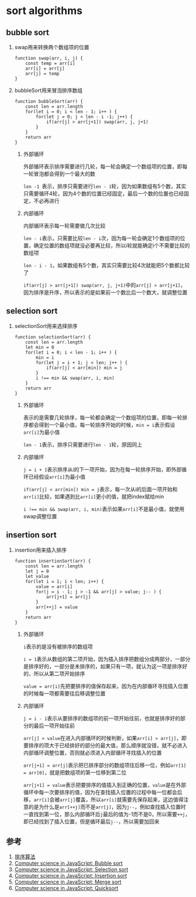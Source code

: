 # sort algorithms
## bubble sort
1. swap用来转换两个数组项的位置

	```
	function swap(arr, i, j) {
		const temp = arr[i]
		arr[i] = arr[j]
		arr[j] = temp
	}
	```

2. bubbleSort用来冒泡排序数组

	```
	function bubbleSort(arr) {
		const len = arr.length
		for(let i = 0; i < len - 1; i++ ) {
			for(let j = 0; j < len - i -1; j++) {
				if(arr[j] > arr[j+1]) swap(arr, j, j+1)
			}
		}
		return arr
	}
	```
	1. 外部循环

		外部循环表示排序需要进行几轮，每一轮会确定一个数组项的位置，即每一轮冒泡都会得到一个最大的数

		`len -1 `表示，排序只需要进行`len - 1`轮，因为如果数组有5个数，其实只需要循环4轮，因为4个数的位置已经固定，最后一个数的位置也已经固定，不必再进行
	2. 内部循环

		内部循环表示每一轮需要做几次比较

		`len - i`表示，只需要比较`len - i`次，因为每一轮会确定1个数组项的位置，确定位置的数组项就没必要再比较，所以i轮就能确定i个不需要比较的数组项

		`len - i - 1`，如果数组有5个数，其实只需要比较4次就能把5个数都比较了

		`if(arr[j] > arr[j+1]) swap(arr, j, j+1)`中的`arr[j] > arr[j+1]`，因为排序是升序，所以表示的是如果前一个数比后一个数大，就调整位置

## selection sort
1. selectionSort用来选择排序

	```
	function selectionSort(arr) {
		const len = arr.length
		let min = 0
		for(let i = 0; i < len - 1; i++ ) {
			min = i
			for(let j = i + 1; j < len; j++ ) {
				if(arr[j] < arr[min]) min = j
			}
			i !== min && swap(arr, i, min)
		}
		return arr
	}
	```
	1. 外部循环

		表示的是需要几轮排序，每一轮都会确定一个数组项的位置，即每一轮排序都会得到一个最小值，每一轮排序开始的时候，`min = i`表示假设`arr[i]`为最小值

		`len - 1`表示，排序只需要进行`len - 1`轮，原因同上
	2. 内部循环

		`j = i + 1`表示排序从i的下一项开始，因为在每一轮排序开始，即外部循环已经假设`arr[i]`为最小值

		`if(arr[j] < arr[min]) min = j`表示，每一次从i的后面一项开始和`arr[i]`比较，如果遇到比`arr[i]`更小的值，就把index赋给min

		`i !== min && swap(arr, i, min)`表示如果`arr[i]`不是最小值，就使用swap调整位置

## insertion sort
1. insertion用来插入排序


	```
	function insertionSort(arr) {
		const len = arr.length
		let j = 0
		let value
		for(let i = 1; i < len; i++) {
			value = arr[i]
			for(j = i - 1; j > -1 && arr[j] > value; j-- ) {
				arr[j+1] = arr[j]
			}
			arr[++j] = value
		}
		return arr
	}	
	```
	1. 外部循环

		`i`表示的是没有被排序的数组项

		`i = 1`表示从数组的第二项开始，因为插入排序把数组分成两部分，一部分是排序好的，一部分是未排序的，如果只有一项，就认为这一项是排序好的，所以从第二项开始排序

		`value = arr[i]`先把要排序的值保存起来，因为在内部循环寻找插入位置的时候每一项都需要往后移调整位置
	2. 内部循环

		`j = i - 1`表示从要排序的数组项的前一项开始往前，也就是排序好的部分的最后一项开始往前

		`arr[j] > value`在进入内部循环的时候判断，如果`arr[i] > arr[j]`，即要排序的项大于已经排好的部分的最大值，那么顺序就没错，就不必进入内部循环调整位置，否则就必须进入内部循环寻找插入的位置

		`arr[j+1] = arr[j]`表示把已排序部分的数组项往后移一位，例如`arr[1] = arr[0]`，就是把数组项的第一位移到第二位

		`arr[j+1] = value`表示把要排序的值插入到正确的位置，`value`是在外部循环中每一次要排序的值，因为在查找插入位置的过程中每一位都会后移，`arr[i]`会被`arr[j]`覆盖，所以`arr[i]`就需要先保存起来，这边值得注意的是为什么是`arr[++j]`而不是`arr[j]`，因为`j--`，例如查找插入位置时一直找到第一位，那么内部循环后`j`最后的值为-1而不是0，所以需要`++j`，即已经找到了插入位置，但是循环最后`j--`，所以需要加回来


## 参考

1. [排序算法](http://javascript.ruanyifeng.com/library/sorting.html)
2. [Computer science in JavaScript: Bubble sort](https://www.nczonline.net/blog/2009/05/26/computer-science-in-javascript-bubble-sort/)
3. [Computer science in JavaScript: Selection sort](https://www.nczonline.net/blog/2009/09/08/computer-science-in-javascript-selection-sort/)
4. [Computer science in JavaScript: Insertion sort](https://www.nczonline.net/blog/2012/09/17/computer-science-in-javascript-insertion-sort/)
5. [Computer science in JavaScript: Merge sort](https://www.nczonline.net/blog/2012/10/02/computer-science-and-javascript-merge-sort/)
6. [Computer science in JavaScript: Quicksort](https://www.nczonline.net/blog/2012/11/27/computer-science-in-javascript-quicksort/)